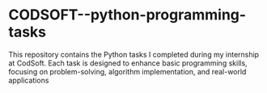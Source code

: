 # CODSOFT--python-programming-tasks
This repository contains the Python tasks I completed during my internship at CodSoft. Each task is designed to enhance basic programming skills, focusing on problem-solving, algorithm implementation, and real-world applications
